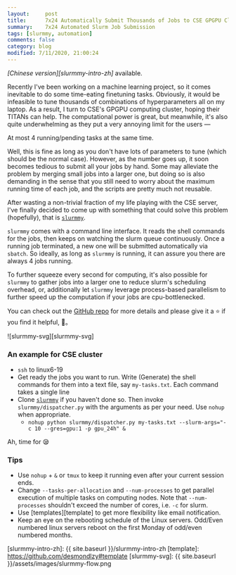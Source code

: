 ```yaml
---
layout:     post
title:      7x24 Automatically Submit Thousands of Jobs to CSE GPGPU Cluster
summary:    7x24 Automated Slurm Job Submission
tags: [slurmmy, automation]
comments: false
category: blog
modified: 7/11/2020, 21:00:24
---
```

 
*[Chinese version][slurmmy-intro-zh]* available.

Recently I've been working on a machine learning project, so it comes inevitable to do some time-eating finetuning tasks. Obviously, it would be infeasible to tune thousands of combinations of hyperparameters all on my laptop. 
As a result, I turn to CSE's GPGPU computing cluster, hoping their TITANs can help. The computational power is great, but meanwhile, it's also quite underwhelming as they put a very annoying limit for the users &mdash; 


At most 4 running/pending tasks at the same time.

Well, this is fine as long as you don't have lots of parameters to tune (which should be the normal case). However, as the number goes up, it soon becomes tedious to submit all your jobs by hand.
Some may alleviate the problem by merging small jobs into a larger one, but doing so is also demanding in the sense that you still need to worry about the maximum running time of each job, and the scripts are pretty much not reusable.

After wasting a non-trivial fraction of my life playing with the CSE server, I've finally decided to come up with something that could solve this problem (hopefully), that is [`slurmmy`][slurmmy-repo]. 

`slurmmy` comes with a command line interface. It reads the shell commands for the jobs, then keeps on watching the slurm queue continuously. Once a running job terminated, a new one will be submitted automatically via `sbatch`. So ideally, as long as `slurmmy` is running, it can assure you there are always 4 jobs running.

To further squeeze every second for computing, it's also possible for `slurmmy` to gather jobs into a larger one to reduce slurm's scheduling overhead, or, additionally let `slurmmy` leverage process-based parallelism to further speed up the computation if your jobs are cpu-bottlenecked.

You can check out the [GitHub repo][slurmmy-repo] for more details and please give it a ⭐ if you find it helpful, 🙏。

![slurmmy-svg][slurmmy-svg]

### An example for CSE cluster

- `ssh` to linux6-19
- Get ready the jobs you want to run. Write (Generate) the shell commands for them into a text file, say `my-tasks.txt`. Each command takes a single line
- Clone [`slurmmy`][slurmmy-repo] if you haven't done so. Then invoke `slurmmy/dispatcher.py` with the arguments as per your need. Use `nohup` when appropriate.
    - `nohup python slurmmy/dispatcher.py my-tasks.txt --slurm-args="-c 10 --gres=gpu:1 -p gpu_24h" &`

Ah, time for &#128554;

### Tips

- Use `nohup` + `&` or `tmux` to keep it running even after your current session ends.
- Change `--tasks-per-allocation` and `--num-processes` to get parallel execution of multiple tasks on computing nodes. Note that `--num-processes` shouldn't exceed the number of cores, i.e. `-c` for slurm.
- Use [templates][template] to get more flexibility like email notification.
- Keep an eye on the rebooting schedule of the Linux servers. Odd/Even numbered linux servers reboot on the first Monday of odd/even numbered months.

[slurmmy-repo]: https://github.com/desmondlzy/slurmmy
[slurmmy-intro-zh]: {{ site.baseurl }}/slurmmy-intro-zh
[template]: https://github.com/desmondlzy#template
[slurmmy-svg]: {{ site.baseurl }}/assets/images/slurmmy-flow.png